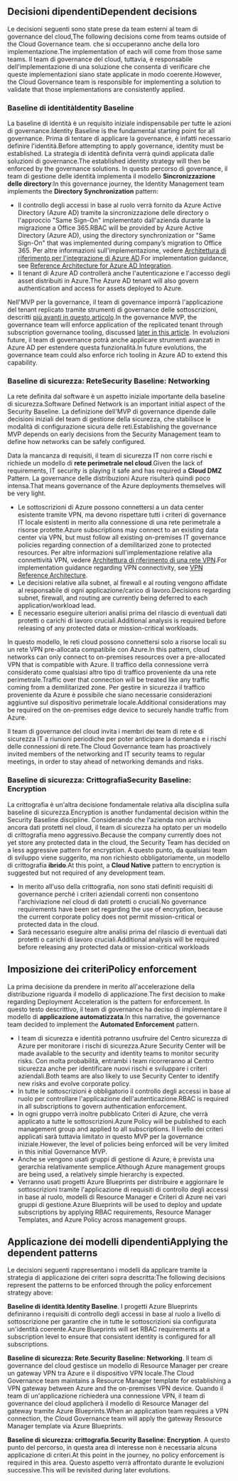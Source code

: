 <!-- TEMPLATE FILE - DO NOT ADD METADATA -->

## <a name="dependent-decisions"></a><span data-ttu-id="497d3-101">Decisioni dipendenti</span><span class="sxs-lookup"><span data-stu-id="497d3-101">Dependent decisions</span></span>

<span data-ttu-id="497d3-102">Le decisioni seguenti sono state prese da team esterni al team di governance del cloud,</span><span class="sxs-lookup"><span data-stu-id="497d3-102">The following decisions come from teams outside of the Cloud Governance team.</span></span> <span data-ttu-id="497d3-103">che si occuperanno anche della loro implementazione.</span><span class="sxs-lookup"><span data-stu-id="497d3-103">The implementation of each will come from those same teams.</span></span> <span data-ttu-id="497d3-104">Il team di governance del cloud, tuttavia, è responsabile dell'implementazione di una soluzione che consenta di verificare che queste implementazioni siano state applicate in modo coerente.</span><span class="sxs-lookup"><span data-stu-id="497d3-104">However, the Cloud Governance team is responsible for implementing a solution to validate that those implementations are consistently applied.</span></span>

### <a name="identity-baseline"></a><span data-ttu-id="497d3-105">Baseline di identità</span><span class="sxs-lookup"><span data-stu-id="497d3-105">Identity Baseline</span></span>

<span data-ttu-id="497d3-106">La baseline di identità è un requisito iniziale indispensabile per tutte le azioni di governance.</span><span class="sxs-lookup"><span data-stu-id="497d3-106">Identity Baseline is the fundamental starting point for all governance.</span></span> <span data-ttu-id="497d3-107">Prima di tentare di applicare la governance, è infatti necessario definire l'identità.</span><span class="sxs-lookup"><span data-stu-id="497d3-107">Before attempting to apply governance, identity must be established.</span></span> <span data-ttu-id="497d3-108">La strategia di identità definita verrà quindi applicata dalle soluzioni di governance.</span><span class="sxs-lookup"><span data-stu-id="497d3-108">The established identity strategy will then be enforced by the governance solutions.</span></span>
<span data-ttu-id="497d3-109">In questo percorso di governance, il team di gestione delle identità implementa il modello **Sincronizzazione delle directory**:</span><span class="sxs-lookup"><span data-stu-id="497d3-109">In this governance journey, the Identity Management team implements the **Directory Synchronization** pattern:</span></span>

- <span data-ttu-id="497d3-110">Il controllo degli accessi in base al ruolo verrà fornito da Azure Active Directory (Azure AD) tramite la sincronizzazione delle directory o l'approccio "Same Sign-On" implementato dall'azienda durante la migrazione a Office 365.</span><span class="sxs-lookup"><span data-stu-id="497d3-110">RBAC will be provided by Azure Active Directory (Azure AD), using the directory synchronization or "Same Sign-On" that was implemented during company’s migration to Office 365.</span></span> <span data-ttu-id="497d3-111">Per altre informazioni sull'implementazione, vedere [Architettura di riferimento per l'integrazione di Azure AD](/azure/architecture/reference-architectures/identity/azure-ad).</span><span class="sxs-lookup"><span data-stu-id="497d3-111">For implementation guidance, see [Reference Architecture for Azure AD Integration](/azure/architecture/reference-architectures/identity/azure-ad).</span></span>
- <span data-ttu-id="497d3-112">Il tenant di Azure AD controllerà anche l'autenticazione e l'accesso degli asset distribuiti in Azure.</span><span class="sxs-lookup"><span data-stu-id="497d3-112">The Azure AD tenant will also govern authentication and access for assets deployed to Azure.</span></span>

<span data-ttu-id="497d3-113">Nell'MVP per la governance, il team di governance imporrà l'applicazione del tenant replicato tramite strumenti di governance delle sottoscrizioni, descritti [più avanti in questo articolo](#subscription-model).</span><span class="sxs-lookup"><span data-stu-id="497d3-113">In the governance MVP, the governance team will enforce application of the replicated tenant through subscription governance tooling, discussed [later in this article](#subscription-model).</span></span> <span data-ttu-id="497d3-114">In evoluzioni future, il team di governance potrà anche applicare strumenti avanzati in Azure AD per estendere questa funzionalità.</span><span class="sxs-lookup"><span data-stu-id="497d3-114">In future evolutions, the governance team could also enforce rich tooling in Azure AD to extend this capability.</span></span>

### <a name="security-baseline-networking"></a><span data-ttu-id="497d3-115">Baseline di sicurezza: Rete</span><span class="sxs-lookup"><span data-stu-id="497d3-115">Security Baseline: Networking</span></span>

<span data-ttu-id="497d3-116">La rete definita dal software è un aspetto iniziale importante della baseline di sicurezza.</span><span class="sxs-lookup"><span data-stu-id="497d3-116">Software Defined Network is an important initial aspect of the Security Baseline.</span></span> <span data-ttu-id="497d3-117">La definizione dell'MVP di governance dipende dalle decisioni iniziali del team di gestione della sicurezza, che stabilisce le modalità di configurazione sicura delle reti.</span><span class="sxs-lookup"><span data-stu-id="497d3-117">Establishing the governance MVP depends on early decisions from the Security Management team to define how networks can be safely configured.</span></span>

<span data-ttu-id="497d3-118">Data la mancanza di requisiti, il team di sicurezza IT non corre rischi e richiede un modello di **rete perimetrale nel cloud**.</span><span class="sxs-lookup"><span data-stu-id="497d3-118">Given the lack of requirements, IT security is playing it safe and has required a **Cloud DMZ** Pattern.</span></span> <span data-ttu-id="497d3-119">La governance delle distribuzioni Azure risulterà quindi poco intensa.</span><span class="sxs-lookup"><span data-stu-id="497d3-119">That means governance of the Azure deployments themselves will be very light.</span></span>

- <span data-ttu-id="497d3-120">Le sottoscrizioni di Azure possono connettersi a un data center esistente tramite VPN, ma devono rispettare tutti i criteri di governance IT locale esistenti in merito alla connessione di una rete perimetrale a risorse protette.</span><span class="sxs-lookup"><span data-stu-id="497d3-120">Azure subscriptions may connect to an existing data center via VPN, but must follow all existing on-premises IT governance policies regarding connection of a demilitarized zone to protected resources.</span></span> <span data-ttu-id="497d3-121">Per altre informazioni sull'implementazione relative alla connettività VPN, vedere [Architettura di riferimento di una rete VPN](/azure/architecture/reference-architectures/hybrid-networking/vpn).</span><span class="sxs-lookup"><span data-stu-id="497d3-121">For implementation guidance regarding VPN connectivity, see [VPN Reference Architecture](/azure/architecture/reference-architectures/hybrid-networking/vpn).</span></span>
- <span data-ttu-id="497d3-122">Le decisioni relative alla subnet, al firewall e al routing vengono affidate al responsabile di ogni applicazione/carico di lavoro.</span><span class="sxs-lookup"><span data-stu-id="497d3-122">Decisions regarding subnet, firewall, and routing are currently being deferred to each application/workload lead.</span></span>
- <span data-ttu-id="497d3-123">È necessario eseguire ulteriori analisi prima del rilascio di eventuali dati protetti o carichi di lavoro cruciali.</span><span class="sxs-lookup"><span data-stu-id="497d3-123">Additional analysis is required before releasing of any protected data or mission-critical workloads.</span></span>

<span data-ttu-id="497d3-124">In questo modello, le reti cloud possono connettersi solo a risorse locali su un rete VPN pre-allocata compatibile con Azure.</span><span class="sxs-lookup"><span data-stu-id="497d3-124">In this pattern, cloud networks can only connect to on-premises resources over a pre-allocated VPN that is compatible with Azure.</span></span> <span data-ttu-id="497d3-125">Il traffico della connessione verrà considerato come qualsiasi altro tipo di traffico proveniente da una rete perimetrale.</span><span class="sxs-lookup"><span data-stu-id="497d3-125">Traffic over that connection will be treated like any traffic coming from a demilitarized zone.</span></span> <span data-ttu-id="497d3-126">Per gestire in sicurezza il traffico proveniente da Azure è possibile che siano necessarie considerazioni aggiuntive sul dispositivo perimetrale locale.</span><span class="sxs-lookup"><span data-stu-id="497d3-126">Additional considerations may be required on the on-premises edge device to securely handle traffic from Azure.</span></span>

<span data-ttu-id="497d3-127">Il team di governance del cloud invita i membri dei team di rete e di sicurezza IT a riunioni periodiche per poter anticipare la domanda e i rischi delle connessioni di rete.</span><span class="sxs-lookup"><span data-stu-id="497d3-127">The Cloud Governance team has proactively invited members of the networking and IT security teams to regular meetings, in order to stay ahead of networking demands and risks.</span></span>

### <a name="security-baseline-encryption"></a><span data-ttu-id="497d3-128">Baseline di sicurezza: Crittografia</span><span class="sxs-lookup"><span data-stu-id="497d3-128">Security Baseline: Encryption</span></span>

<span data-ttu-id="497d3-129">La crittografia è un'altra decisione fondamentale relativa alla disciplina sulla baseline di sicurezza.</span><span class="sxs-lookup"><span data-stu-id="497d3-129">Encryption is another fundamental decision within the Security Baseline discipline.</span></span> <span data-ttu-id="497d3-130">Considerando che l'azienda non archivia ancora dati protetti nel cloud, il team di sicurezza ha optato per un modello di crittografia meno aggressivo.</span><span class="sxs-lookup"><span data-stu-id="497d3-130">Because the company currently does not yet store any protected data in the cloud, the Security Team has decided on a less aggressive pattern for encryption.</span></span>
<span data-ttu-id="497d3-131">A questo punto, da qualsiasi team di sviluppo viene suggerito, ma non richiesto obbligatoriamente, un modello di crittografia **ibrido**.</span><span class="sxs-lookup"><span data-stu-id="497d3-131">At this point, a **Cloud Native** pattern to encryption is suggested but not required of any development team.</span></span>

- <span data-ttu-id="497d3-132">In merito all'uso della crittografia, non sono stati definiti requisiti di governance perché i criteri aziendali correnti non consentono l'archiviazione nel cloud di dati protetti o cruciali.</span><span class="sxs-lookup"><span data-stu-id="497d3-132">No governance requirements have been set regarding the use of encryption, because the current corporate policy does not permit mission-critical or protected data in the cloud.</span></span>
- <span data-ttu-id="497d3-133">Sarà necessario eseguire altre analisi prima del rilascio di eventuali dati protetti o carichi di lavoro cruciali.</span><span class="sxs-lookup"><span data-stu-id="497d3-133">Additional analysis will be required before releasing any protected data or mission-critical workloads</span></span>

## <a name="policy-enforcement"></a><span data-ttu-id="497d3-134">Imposizione dei criteri</span><span class="sxs-lookup"><span data-stu-id="497d3-134">Policy enforcement</span></span>

<span data-ttu-id="497d3-135">La prima decisione da prendere in merito all'accelerazione della distribuzione riguarda il modello di applicazione.</span><span class="sxs-lookup"><span data-stu-id="497d3-135">The first decision to make regarding Deployment Acceleration is the pattern for enforcement.</span></span> <span data-ttu-id="497d3-136">In questo testo descrittivo, il team di governance ha deciso di implementare il modello di **applicazione automatizzata**.</span><span class="sxs-lookup"><span data-stu-id="497d3-136">In this narrative, the governance team decided to implement the **Automated Enforcement** pattern.</span></span>

- <span data-ttu-id="497d3-137">I team di sicurezza e identità potranno usufruire del Centro sicurezza di Azure per monitorare i rischi di sicurezza.</span><span class="sxs-lookup"><span data-stu-id="497d3-137">Azure Security Center will be made available to the security and identity teams to monitor security risks.</span></span> <span data-ttu-id="497d3-138">Con molta probabilità, entrambi i team ricorreranno al Centro sicurezza anche per identificare nuovi rischi e sviluppare i criteri aziendali.</span><span class="sxs-lookup"><span data-stu-id="497d3-138">Both teams are also likely to use Security Center to identify new risks and evolve corporate policy.</span></span>
- <span data-ttu-id="497d3-139">In tutte le sottoscrizioni è obbligatorio il controllo degli accessi in base al ruolo per controllare l'applicazione dell'autenticazione.</span><span class="sxs-lookup"><span data-stu-id="497d3-139">RBAC is required in all subscriptions to govern authentication enforcement.</span></span>
- <span data-ttu-id="497d3-140">In ogni gruppo verrà inoltre pubblicato Criteri di Azure, che verrà applicato a tutte le sottoscrizioni.</span><span class="sxs-lookup"><span data-stu-id="497d3-140">Azure Policy will be published to each management group and applied to all subscriptions.</span></span> <span data-ttu-id="497d3-141">Il livello dei criteri applicati sarà tuttavia limitato in questo MVP per la governance iniziale.</span><span class="sxs-lookup"><span data-stu-id="497d3-141">However, the level of policies being enforced will be very limited in this initial Governance MVP.</span></span>
- <span data-ttu-id="497d3-142">Anche se vengono usati gruppi di gestione di Azure, è prevista una gerarchia relativamente semplice.</span><span class="sxs-lookup"><span data-stu-id="497d3-142">Although Azure management groups are being used, a relatively simple hierarchy is expected.</span></span>
- <span data-ttu-id="497d3-143">Verranno usati progetti Azure Blueprints per distribuire e aggiornare le sottoscrizioni tramite l'applicazione di requisiti di controllo degli accessi in base al ruolo, modelli di Resource Manager e Criteri di Azure nei vari gruppi di gestione.</span><span class="sxs-lookup"><span data-stu-id="497d3-143">Azure Blueprints will be used to deploy and update subscriptions by applying RBAC requirements, Resource Manager Templates, and Azure Policy across management groups.</span></span>

## <a name="applying-the-dependent-patterns"></a><span data-ttu-id="497d3-144">Applicazione dei modelli dipendenti</span><span class="sxs-lookup"><span data-stu-id="497d3-144">Applying the dependent patterns</span></span>

<span data-ttu-id="497d3-145">Le decisioni seguenti rappresentano i modelli da applicare tramite la strategia di applicazione dei criteri sopra descritta:</span><span class="sxs-lookup"><span data-stu-id="497d3-145">The following decisions represent the patterns to be enforced through the policy enforcement strategy above:</span></span>

<span data-ttu-id="497d3-146">**Baseline di identità**.</span><span class="sxs-lookup"><span data-stu-id="497d3-146">**Identity Baseline**.</span></span> <span data-ttu-id="497d3-147">I progetti Azure Blueprints definiranno i requisiti di controllo degli accessi in base al ruolo a livello di sottoscrizione per garantire che in tutte le sottoscrizioni sia configurata un'identità coerente.</span><span class="sxs-lookup"><span data-stu-id="497d3-147">Azure Blueprints will set RBAC requirements at a subscription level to ensure that consistent identity is configured for all subscriptions.</span></span>

<span data-ttu-id="497d3-148">**Baseline di sicurezza: Rete**.</span><span class="sxs-lookup"><span data-stu-id="497d3-148">**Security Baseline: Networking**.</span></span> <span data-ttu-id="497d3-149">Il team di governance del cloud gestisce un modello di Resource Manager per creare un gateway VPN tra Azure e il dispositivo VPN locale.</span><span class="sxs-lookup"><span data-stu-id="497d3-149">The Cloud Governance team maintains a Resource Manager template for establishing a VPN gateway between Azure and the on-premises VPN device.</span></span> <span data-ttu-id="497d3-150">Quando il team di un'applicazione richiederà una connessione VPN, il team di governance del cloud applicherà il modello di Resource Manager del gateway tramite Azure Blueprints.</span><span class="sxs-lookup"><span data-stu-id="497d3-150">When an application team requires a VPN connection, the Cloud Governance team will apply the gateway Resource Manager template via Azure Blueprints.</span></span>

<span data-ttu-id="497d3-151">**Baseline di sicurezza: crittografia**.</span><span class="sxs-lookup"><span data-stu-id="497d3-151">**Security Baseline: Encryption**.</span></span> <span data-ttu-id="497d3-152">A questo punto del percorso, in questa area di interesse non è necessaria alcuna applicazione di criteri.</span><span class="sxs-lookup"><span data-stu-id="497d3-152">At this point in the journey, no policy enforcement is required in this area.</span></span> <span data-ttu-id="497d3-153">Questo aspetto verrà affrontato durante le evoluzioni successive.</span><span class="sxs-lookup"><span data-stu-id="497d3-153">This will be revisited during later evolutions.</span></span>
